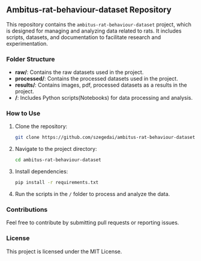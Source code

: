 ## Ambitus-rat-behaviour-dataset Repository

This repository contains the `ambitus-rat-behaviour-dataset` project, which is designed for managing and analyzing data related to rats. It includes scripts, datasets, and documentation to facilitate research and experimentation.

### Folder Structure
- **raw/**: Contains the raw datasets used in the project.
- **processed/**: Contains the processed datasets used in the project.
- **results/**: Contains images, pdf, processed datasets as a results in the project.
- **/**: Includes Python scripts(Notebooks) for data processing and analysis.

### How to Use
1. Clone the repository:
    ```bash
    git clone https://github.com/szegedai/ambitus-rat-behaviour-dataset.git
    ```
2. Navigate to the project directory:
    ```bash
    cd ambitus-rat-behaviour-dataset
    ```
3. Install dependencies:
    ```bash
    pip install -r requirements.txt
    ```
4. Run the scripts in the `/` folder to process and analyze the data.

### Contributions
Feel free to contribute by submitting pull requests or reporting issues.

### License
This project is licensed under the MIT License.
